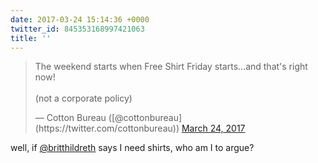 ```yaml
---
date: 2017-03-24 15:14:36 +0000
twitter_id: 845353168997421063
title: ''
---
```


<blockquote class="twitter-tweet"><p lang="en" dir="ltr">The weekend starts when Free Shirt Friday starts…and that&#39;s right now!<br><br>(not a corporate policy)</p>&mdash; Cotton Bureau ([@cottonbureau](https://twitter.com/cottonbureau)) <a href="https://twitter.com/cottonbureau/status/845349621190811653?ref_src=twsrc%5Etfw">March 24, 2017</a></blockquote>
<script async src="https://platform.twitter.com/widgets.js" charset="utf-8"></script>

well, if [@britthildreth](https://twitter.com/britthildreth) says I need shirts, who am I to argue?
